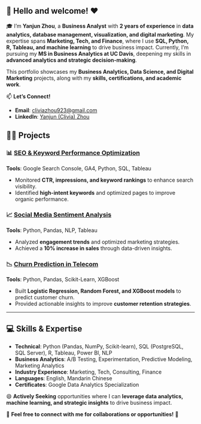 ## 👋 Hello and welcome! ❤️


🎓 I’m **Yanjun Zhou**, a **Business Analyst** with **2 years of experience** in **data analytics, database management, visualization, and digital marketing**. My expertise spans **Marketing, Tech, and Finance**, where I use **SQL, Python, R, Tableau, and machine learning** to drive business impact. Currently, I’m pursuing my **MS in Business Analytics at UC Davis**, deepening my skills in **advanced analytics and strategic decision-making**.

This portfolio showcases my **Business Analytics, Data Science, and Digital Marketing** projects, along with my **skills, certifications, and academic work**.

📫 **Let’s Connect!**
- **Email**: cliviazhou923@gmail.com
- **LinkedIn**: [Yanjun (Clivia) Zhou](www.linkedin.com/in/yanjun-zhou-clivia)


## 👩‍💻 Projects

### 📊 [SEO & Keyword Performance Optimization](#)
**Tools**: Google Search Console, GA4, Python, SQL, Tableau  
- Monitored **CTR, impressions, and keyword rankings** to enhance search visibility.
- Identified **high-intent keywords** and optimized pages to improve organic performance.

### 📈 [Social Media Sentiment Analysis](#)
**Tools**: Python, Pandas, NLP, Tableau  
- Analyzed **engagement trends** and optimized marketing strategies.
- Achieved a **10% increase in sales** through data-driven insights.

### 📉 [Churn Prediction in Telecom](#)
**Tools**: Python, Pandas, Scikit-Learn, XGBoost  
- Built **Logistic Regression, Random Forest, and XGBoost models** to predict customer churn.
- Provided actionable insights to improve **customer retention strategies**.

---

## 💻 Skills & Expertise
- **Technical**: Python (Pandas, NumPy, Scikit-learn), SQL (PostgreSQL, SQL Server), R, Tableau, Power BI, NLP
- **Business Analytics**: A/B Testing, Experimentation, Predictive Modeling, Marketing Analytics
- **Industry Experience**: Marketing, Tech, Consulting, Finance
- **Languages**: English, Mandarin Chinese
- **Certificates**: Google Data Analytics Specialization

😄 **Actively Seeking** opportunities where I can **leverage data analytics, machine learning, and strategic insights** to drive business impact.

📌 **Feel free to connect with me for collaborations or opportunities!** 🚀

